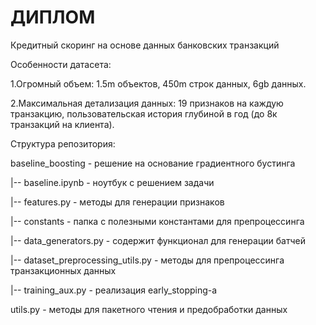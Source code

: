 # ДИПЛОМ
Кредитный скоринг на основе данных банковских транзакций

Особенности датасета:

1.Огромный объем: 1.5m объектов, 450m строк данных, 6gb данных.
  
2.Максимальная детализация данных: 19 признаков на каждую транзакцию, пользовательская история глубиной в год (до 8к транзакций на клиента).


Структура репозитория:

baseline_boosting - решение на основание градиентного бустинга

|-- baseline.ipynb - ноутбук с решением задачи

|-- features.py - методы для генерации признаков



|-- constants - папка с полезными константами для препроцессинга

|-- data_generators.py - содержит функционал для генерации батчей

|-- dataset_preprocessing_utils.py - методы для препроцессинга транзакционных данных

|-- training_aux.py - реализация early_stopping-а

utils.py - методы для пакетного чтения и предобработки данных
